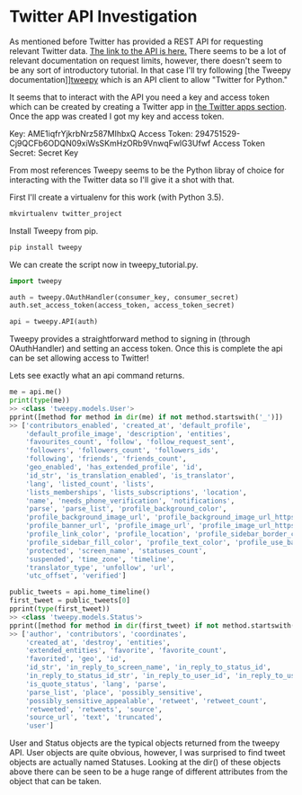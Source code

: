 # Twitter API Investigation

As mentioned before Twitter has provided a REST API for requesting
relevant Twitter data. [The link to the API is here.][link] There seems
to be a lot of relevant documentation on request limits, however, there
doesn't seem to be any sort of introductory tutorial. In that case I'll
try following [the Tweepy documentation]][tweepy] which is an API
client to allow "Twitter for Python."

[link]: https://dev.twitter.com/rest/public
[tweepy]: http://www.tweepy.org/

It seems that to interact with the API you need a key and access token
which can be created by creating a Twitter app in [the Twitter apps
section](https://apps.twitter.com). Once the app was created I got my
key and access token.

Key: AME1iqfrYjkrbNrz587MIhbxQ
Access Token: 294751529-Cj9QCFb6ODQN09xiWsSKmHzORb9VnwqFwlG3Ufwf
Access Token Secret: Secret Key

From most references Tweepy seems to be the Python libray of choice for
interacting with the Twitter data so I'll give it a shot with that.

First I'll create a virtualenv for this work (with Python 3.5).

```bash
mkvirtualenv twitter_project
```

Install Tweepy from pip.

```bash
pip install tweepy
```

We can create the script now in tweepy_tutorial.py.

```python
import tweepy

auth = tweepy.OAuthHandler(consumer_key, consumer_secret)
auth.set_access_token(access_token, access_token_secret)

api = tweepy.API(auth)
```

Tweepy provides a straightforward method to signing in (through
OAuthHandler) and setting an access token. Once this is complete the
api can be set allowing access to Twitter!

Lets see exactly what an api command returns.

```python
me = api.me()
print(type(me))
>> <class 'tweepy.models.User'>
pprint([method for method in dir(me) if not method.startswith('_')])
>> ['contributors_enabled', 'created_at', 'default_profile',
    'default_profile_image', 'description', 'entities',
    'favourites_count', 'follow', 'follow_request_sent',
    'followers', 'followers_count', 'followers_ids',
    'following', 'friends', 'friends_count',
    'geo_enabled', 'has_extended_profile', 'id',
    'id_str', 'is_translation_enabled', 'is_translator',
    'lang', 'listed_count', 'lists',
    'lists_memberships', 'lists_subscriptions', 'location',
    'name', 'needs_phone_verification', 'notifications',
    'parse', 'parse_list', 'profile_background_color',
    'profile_background_image_url', 'profile_background_image_url_https', 'profile_background_tile',
    'profile_banner_url', 'profile_image_url', 'profile_image_url_https',
    'profile_link_color', 'profile_location', 'profile_sidebar_border_color',
    'profile_sidebar_fill_color', 'profile_text_color', 'profile_use_background_image',
    'protected', 'screen_name', 'statuses_count',
    'suspended', 'time_zone', 'timeline',
    'translator_type', 'unfollow', 'url',
    'utc_offset', 'verified']

public_tweets = api.home_timeline()
first_tweet = public_tweets[0]
pprint(type(first_tweet))
>> <class 'tweepy.models.Status'>
pprint([method for method in dir(first_tweet) if not method.startswith('_')])
>> ['author', 'contributors', 'coordinates',
    'created_at', 'destroy', 'entities',
    'extended_entities', 'favorite', 'favorite_count',
    'favorited', 'geo', 'id',
    'id_str', 'in_reply_to_screen_name', 'in_reply_to_status_id',
    'in_reply_to_status_id_str', 'in_reply_to_user_id', 'in_reply_to_user_id_str',
    'is_quote_status', 'lang', 'parse',
    'parse_list', 'place', 'possibly_sensitive',
    'possibly_sensitive_appealable', 'retweet', 'retweet_count',
    'retweeted', 'retweets', 'source',
    'source_url', 'text', 'truncated',
    'user']
```

User and Status objects are the typical objects returned from the tweepy
API. User objects are quite obvious, however, I was surprised to find
tweet objects are actually named Statuses. Looking at the dir() of these
objects above there can be seen to be a huge range of different
attributes from the object that can be taken.

